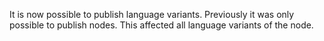 It is now possible to publish language variants. Previously it was only possible to publish nodes. This affected all language variants of the node.
